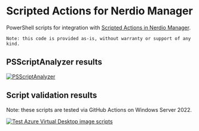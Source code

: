 # Scripted Actions for Nerdio Manager

PowerShell scripts for integration with [Scripted Actions in Nerdio Manager](https://nmw.zendesk.com/hc/en-us/articles/4731662951447-Scripted-Actions-Overview).

    Note: this code is provided as-is, without warranty or support of any kind.

## PSScriptAnalyzer results

[![PSScriptAnalyzer](https://github.com/aaronparker/nerdio-actions/actions/workflows/powershell.yml/badge.svg)](https://github.com/aaronparker/nerdio-actions/actions/workflows/powershell.yml)

## Script validation results

Note: these scripts are tested via GitHub Actions on Windows Server 2022.

[![Test Azure Virtual Desktop image scripts](https://github.com/aaronparker/nerdio-actions/actions/workflows/test-scripts.yml/badge.svg)](https://github.com/aaronparker/nerdio-actions/actions/workflows/test-scripts.yml)
